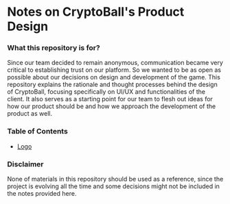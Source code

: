 # Notes on CryptoBall's Product Design

### What this repository is for?

Since our team decided to remain anonymous, communication became very critical to establishing trust on our platform. So we wanted to be as open as possible about our decisions on design and development of the game. This repository explains the rationale and thought processes behind the design of CryptoBall, focusing specifically on UI/UX and functionalities of the client. It also serves as a starting point for our team to flesh out ideas for how our product should be and how we approach the development of the product as well.

### Table of Contents

- [Logo](/CryptoBall/design-rational/notes/LOGO.md)

### Disclaimer

None of materials in this repository should be used as a reference, since the project is evolving all the time and some decisions might not be included in the notes provided here.

